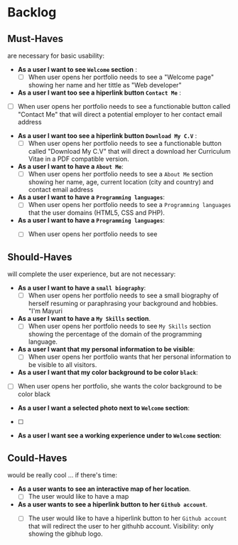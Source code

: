 # Backlog 

## Must-Haves

are necessary for basic usability:

  - **As a user I want to see `Welcome` section** :
    - [ ] When user opens her portfolio needs to see a "Welcome page" showing her name and her tittle as "Web developer"

  - **As a user I want too see a hiperlink button `Contact Me`** :
   - [ ] When user opens her portfolio needs to see a functionable button  called "Contact Me" that will direct a potential employer to her contact email address
  
 - **As a user I want too see a hiperlink button `Download My C.V`** :
   - [ ] When user opens her portfolio needs to see a functionable button  called "Download My C.V" that will direct a download her Curriculum Vitae in a PDF compatible version.

- **As a user I want to have a `About Me`**:  
   - [ ] When user opens her portfolio needs to see a `About Me` section showing her name, age, current location (city and country) and contact email address  

- **As a user I want to have a `Programming languages`**:  
   - [ ] When user opens her portfolio needs to see a `Programming languages` that the user domains (HTML5, CSS and PHP).

- **As a user I want to have a `Programming languages`**:  
   - [ ] When user opens her portfolio needs to see 


## Should-Haves

will complete the user experience, but are not necessary:

- **As a user I want to have a `small biography`**:  
   - [ ] When user opens her portfolio needs to see a small biography of herself  resuming or paraphrasing  your background and hobbies. "I'm Mayuri

- **As a user I want to have a `My Skills` section**.
   - [ ] When user opens her portfolio needs to see `My Skills` section showing the percentage of the domain of the programming language.
 
 - **As a user I want that my personal information to be visible**:
   - [ ] When user opens her portfolio wants that her personal information to be visible to all visitors.

 - **As a user I want that my color background to be color `black`**:
  -  [ ] When user opens her portfolio, she wants the color background to be color black

 - **As a user I want a selected photo next to `Welcome` section**:
  -  [ ] 

 - **As a user I want see a working experience under to `Welcome` section**:



## Could-Haves

would be really cool ... if there's time:

- **As a user wants to see an interactive map of her location**.
  - [ ]  The user would like to have a map

- **As a user wants to see a hiperlink button to her `Github account`**.
  - [ ]  The user would like to have a hiperlink button to her `Github account` that will redirect the user to her githuhb account. Visibility: only showing the gibhub logo.






